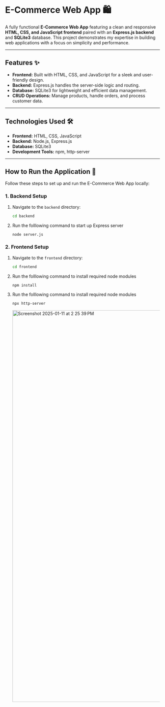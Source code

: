 # E-Commerce Web App 🛍️

A fully functional **E-Commerce Web App** featuring a clean and responsive **HTML, CSS, and JavaScript frontend** paired with an **Express.js backend** and **SQLite3** database. This project demonstrates my expertise in building web applications with a focus on simplicity and performance.

---

## Features ✨
- **Frontend:** Built with HTML, CSS, and JavaScript for a sleek and user-friendly design.
- **Backend:** Express.js handles the server-side logic and routing.
- **Database:** SQLite3 for lightweight and efficient data management.
- **CRUD Operations:** Manage products, handle orders, and process customer data.

---

## Technologies Used 🛠️
- **Frontend:** HTML, CSS, JavaScript
- **Backend:** Node.js, Express.js
- **Database:** SQLite3
- **Development Tools:** npm, http-server

---

## How to Run the Application 🚀

Follow these steps to set up and run the E-Commerce Web App locally:

### 1. Backend Setup
1. Navigate to the `backend` directory:
   ```bash
   cd backend
   ```
2. Run the folllowing command to start up Express server
   ```bash
   node server.js
   ```
### 2. Frontend Setup
1. Navigate to the `frontend` directory:
   ```bash
   cd frontend
   ```
2. Run the folllowing command to install required node modules
   ```bash
   npm install
   ```
3. Run the folllowing command to install required node modules
   ```bash
   npx http-server
   ```
   <img width="1273" alt="Screenshot 2025-01-11 at 2 25 39 PM" src="https://github.com/user-attachments/assets/808f8e95-6d16-4480-aab3-deb0722268a7" />
